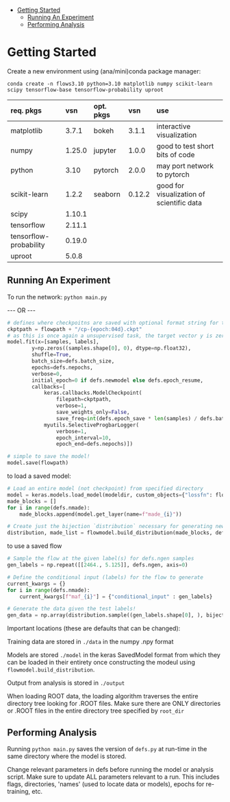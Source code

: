 <!--flows README-->
- [Getting Started](#getting-started)
  - [Running An Experiment](#running-an-experiment)
  - [Performing Analysis](#performing-analysis)

# Getting Started

Create a new environment using (ana/mini)conda package manager:

```conda create -n flows3.10 python=3.10 matplotlib numpy scikit-learn scipy tensorflow-base tensorflow-probability uproot```

| req. pkgs              | vsn    | opt. pkgs | vsn    | use                                       |
| :--------------------- | :----- | :-------- | :----- | :---------------------------------------- |
| matplotlib             | 3.7.1  | bokeh     | 3.1.1  | interactive visualization                 |
| numpy                  | 1.25.0 | jupyter   | 1.0.0  | good to test short bits of code           |
| python                 | 3.10   | pytorch   | 2.0.0  | may port network to pytorch               |
| scikit-learn           | 1.2.2  | seaborn   | 0.12.2 | good for visualization of scientific data |
| scipy                  | 1.10.1 |           |        |                                           |
| tensorflow             | 2.11.1 |           |        |                                           |
| tensorflow-probability | 0.19.0 |           |        |                                           |
| uproot                 | 5.0.8  |           |        |                                           |

## Running An Experiment

To run the network:
```python main.py```

--- OR ---

``` py
# defines where checkpoitns are saved with optional format string for the epoch at the time of saving
ckptpath = flowpath + "/cp-{epoch:04d}.ckpt"
# as this is once again a unsupervised task, the target vector y is zeros
model.fit(x=[samples, labels],
        y=np.zeros((samples.shape[0], 0), dtype=np.float32),
        shuffle=True,
        batch_size=defs.batch_size,
        epochs=defs.nepochs,
        verbose=0,
        initial_epoch=0 if defs.newmodel else defs.epoch_resume,
        callbacks=[
            keras.callbacks.ModelCheckpoint(
                filepath=ckptpath,
                verbose=1,
                save_weights_only=False,
                save_freq=int(defs.epoch_save * len(samples) / defs.batch_size)),
            myutils.SelectiveProgbarLogger(
                verbose=1,
                epoch_interval=10,
                epoch_end=defs.nepochs)])

# simple to save the model!
model.save(flowpath)
```

to load a saved model:
``` py
# Load an entire model (not checkpoint) from specified directory
model = keras.models.load_model(modeldir, custom_objects={"lossfn": flowmodel.lossfn, "Made": flowmodel.Made})
made_blocks = []
for i in range(defs.nmade):
    made_blocks.append(model.get_layer(name=f"made_{i}"))

# Create just the bijection `distribution` necessary for generating new samples
distribution, made_list = flowmodel.build_distribution(made_blocks, defs.ndim)
```

to use a saved flow
``` py
# Sample the flow at the given label(s) for defs.ngen samples
gen_labels = np.repeat([[2464., 5.125]], defs.ngen, axis=0)

# Define the conditional input (labels) for the flow to generate
current_kwargs = {}
for i in range(defs.nmade):
    current_kwargs[f"maf_{i}"] = {"conditional_input" : gen_labels}

# Generate the data given the test labels!
gen_data = np.array(distribution.sample((gen_labels.shape[0], ), bijector_kwargs=current_kwargs))
```

Important locations (these are defaults that can be changed):

Training data are stored in ```./data``` in the numpy .npy format

Models are stored ```./model``` in the keras SavedModel format from which they can be loaded in their entirety once constructing the modeul using ```flowmodel.build_distribution```.

Output from analysis is stored in ```./output```

When loading ROOT data, the loading algorithm traverses the entire directory tree looking for .ROOT files. Make sure there are ONLY directories or .ROOT files in the entire directory tree specified by ```root_dir```

## Performing Analysis

Running ```python main.py``` saves the version of ```defs.py``` at run-time in the same directory where the model is stored.

Change relevant parameters in defs before running the model or analysis script. Make sure to update ALL parameters relevant to a run. This includes flags, directories, 'names' (used to locate data or models), epochs for re-training, etc.

